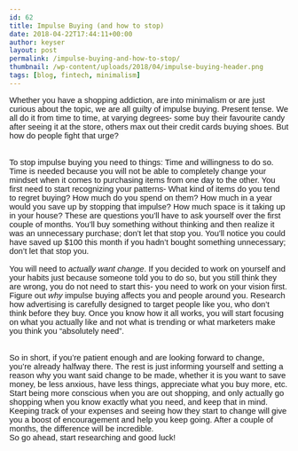 ```yaml
---
id: 62
title: Impulse Buying (and how to stop)
date: 2018-04-22T17:44:11+00:00
author: keyser
layout: post
permalink: /impulse-buying-and-how-to-stop/
thumbnail: /wp-content/uploads/2018/04/impulse-buying-header.png
tags: [blog, fintech, minimalism]
---
```

<p style="margin: 0; margin-bottom: .0001pt;">
  <span style="font-size: 11pt; font-family: 'Calibri', sans-serif;">Whether you have a shopping addiction, are into minimalism or are just curious about the topic, we are all guilty of impulse buying. Present tense. We all do it from time to time, at varying degrees- some buy their favourite candy after seeing it at the store, others max out their credit cards buying shoes. But how do people fight that urge?</span>
</p>

<p style="margin: 0; margin-bottom: .0001pt;">
  <span style="font-size: 11pt; font-family: 'Calibri', sans-serif;"> </span>
</p>

<p style="margin: 0; margin-bottom: .0001pt;">
  <span style="font-size: 11pt; font-family: 'Calibri', sans-serif;"> </span>
</p>

<p style="margin: 0; margin-bottom: .0001pt;">
  <span style="font-size: 11pt; font-family: 'Calibri', sans-serif;">To stop impulse buying you need to things: Time and willingness to do so. Time is needed because you will not be able to completely change your mindset when it comes to purchasing items from one day to the other. You first need to start recognizing your patterns- What kind of items do you tend to regret buying? How much do you spend on them? How much in a year would you save up by stopping that impulse? How much space is it taking up in your house? These are questions you&#8217;ll have to ask yourself over the first couple of months. You&#8217;ll buy something without thinking and then realize it was an unnecessary purchase; don&#8217;t let that stop you. You’ll notice you could have saved up $100 this month if you hadn’t bought something unnecessary; don’t let that stop you.</span>
</p>

<p style="margin: 0; margin-bottom: .0001pt;">
  <span style="font-size: 11pt; font-family: 'Calibri', sans-serif;"> </span>
</p>

<p style="margin: 0; margin-bottom: .0001pt;">
  <span style="font-size: 11pt; font-family: 'Calibri', sans-serif;">You will need to <i>actually want change</i>. If you decided to work on yourself and your habits just because someone told you to do so, but you still think they are wrong, you do not need to start this- you need to work on your vision first. Figure out <i>why </i>impulse buying affects you and people around you. Research how advertising is carefully designed to target people like you, who don&#8217;t think before they buy. Once you know how it all works, you will start focusing on what you actually like and not what is trending or what marketers make you think you &#8220;absolutely need&#8221;.</span>
</p>

<p style="margin: 0; margin-bottom: .0001pt;">
  <span style="font-size: 11pt; font-family: 'Calibri', sans-serif;"> </span>
</p>

<p style="margin: 0; margin-bottom: .0001pt;">
  <span style="font-size: 11pt; font-family: 'Calibri', sans-serif;"> </span>
</p>

<p style="margin: 0; margin-bottom: .0001pt;">
  <span style="font-size: 11pt; font-family: 'Calibri', sans-serif;">So in short, if you&#8217;re patient enough and are looking forward to change, you&#8217;re already halfway there. The rest is just informing yourself and setting a reason why you want said change to be made, whether it is you want to save money, be less anxious, have less things, appreciate what you buy more, etc. Start being more conscious when you are out shopping, and only actually go shopping when you know exactly what you need, and keep that in mind. Keeping track of your expenses and seeing how they start to change will give you a boost of encouragement and help you keep going. After a couple of months, the difference will be incredible. </span>
</p>

<p style="margin: 0; margin-bottom: .0001pt;">
  <span style="font-size: 11pt; font-family: 'Calibri', sans-serif;">So go ahead, start researching and good luck!</span>
</p>